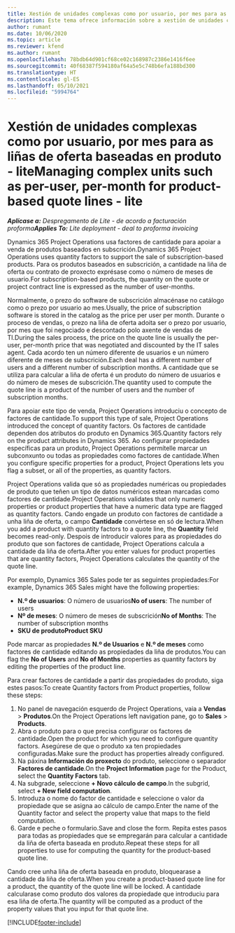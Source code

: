 ```yaml
---
title: Xestión de unidades complexas como por usuario, por mes para as liñas de oferta baseadas en produto - lite
description: Este tema ofrece información sobre a xestión de unidades complexas para liñas de oferta baseadas en produto.
author: rumant
ms.date: 10/06/2020
ms.topic: article
ms.reviewer: kfend
ms.author: rumant
ms.openlocfilehash: 78bdb64d901cf68ce02c168987c2386e1416f6ee
ms.sourcegitcommit: 40f68387f594180af64a5e5c748b6efa188bd300
ms.translationtype: HT
ms.contentlocale: gl-ES
ms.lasthandoff: 05/10/2021
ms.locfileid: "5994764"
---
```

# <a name="managing-complex-units-such-as-per-user-per-month-for-product-based-quote-lines---lite"></a><span data-ttu-id="a3d6f-103">Xestión de unidades complexas como por usuario, por mes para as liñas de oferta baseadas en produto - lite</span><span class="sxs-lookup"><span data-stu-id="a3d6f-103">Managing complex units such as per-user, per-month for product-based quote lines - lite</span></span>

<span data-ttu-id="a3d6f-104">_**Aplícase a:** Despregamento de Lite - de acordo a facturación proforma_</span><span class="sxs-lookup"><span data-stu-id="a3d6f-104">_**Applies To:** Lite deployment - deal to proforma invoicing_</span></span>

<span data-ttu-id="a3d6f-105">Dynamics 365 Project Operations usa factores de cantidade para apoiar a venda de produtos baseados en subscrición.</span><span class="sxs-lookup"><span data-stu-id="a3d6f-105">Dynamics 365 Project Operations uses quantity factors to support the sale of subscription-based products.</span></span> <span data-ttu-id="a3d6f-106">Para os produtos baseados en subscrición, a cantidade na liña de oferta ou contrato de proxecto exprésase como o número de meses de usuario.</span><span class="sxs-lookup"><span data-stu-id="a3d6f-106">For subscription-based products, the quantity on the quote or project contract line is expressed as the number of user-months.</span></span>

<span data-ttu-id="a3d6f-107">Normalmente, o prezo do software de subscrición almacénase no catálogo como o prezo por usuario ao mes.</span><span class="sxs-lookup"><span data-stu-id="a3d6f-107">Usually, the price of subscription software is stored in the catalog as the price per user per month.</span></span> <span data-ttu-id="a3d6f-108">Durante o proceso de vendas, o prezo na liña de oferta adoita ser o prezo por usuario, por mes que foi negociado e descontado polo axente de vendas de TI.</span><span class="sxs-lookup"><span data-stu-id="a3d6f-108">During the sales process, the price on the quote line is usually the per-user, per-month price that was negotiated and discounted by the IT sales agent.</span></span> <span data-ttu-id="a3d6f-109">Cada acordo ten un número diferente de usuarios e un número diferente de meses de subscrición.</span><span class="sxs-lookup"><span data-stu-id="a3d6f-109">Each deal has a different number of users and a different number of subscription months.</span></span> <span data-ttu-id="a3d6f-110">A cantidade que se utiliza para calcular a liña de oferta é un produto do número de usuarios e do número de meses de subscrición.</span><span class="sxs-lookup"><span data-stu-id="a3d6f-110">The quantity used to compute the quote line is a product of the number of users and the number of subscription months.</span></span>

<span data-ttu-id="a3d6f-111">Para apoiar este tipo de venda, Project Operations introduciu o concepto de factores de cantidade.</span><span class="sxs-lookup"><span data-stu-id="a3d6f-111">To support this type of sale, Project Operations introduced the concept of quantity factors.</span></span> <span data-ttu-id="a3d6f-112">Os factores de cantidade dependen dos atributos do produto en Dynamics 365.</span><span class="sxs-lookup"><span data-stu-id="a3d6f-112">Quantity factors rely on the product attributes in Dynamics 365.</span></span> <span data-ttu-id="a3d6f-113">Ao configurar propiedades específicas para un produto, Project Operations permítelle marcar un subconxunto ou todas as propiedades como factores de cantidade.</span><span class="sxs-lookup"><span data-stu-id="a3d6f-113">When you configure specific properties for a product, Project Operations lets you flag a subset, or all of the properties, as quantity factors.</span></span>

<span data-ttu-id="a3d6f-114">Project Operations valida que só as propiedades numéricas ou propiedades de produto que teñen un tipo de datos numéricos estean marcadas como factores de cantidade.</span><span class="sxs-lookup"><span data-stu-id="a3d6f-114">Project Operations validates that only numeric properties or product properties that have a numeric data type are flagged as quantity factors.</span></span> <span data-ttu-id="a3d6f-115">Cando engade un produto con factores de cantidade a unha liña de oferta, o campo **Cantidade** convértese en só de lectura.</span><span class="sxs-lookup"><span data-stu-id="a3d6f-115">When you add a product with quantity factors to a quote line, the **Quantity** field becomes read-only.</span></span> <span data-ttu-id="a3d6f-116">Despois de introducir valores para as propiedades do produto que son factores de cantidade, Project Operations calcula a cantidade da liña de oferta.</span><span class="sxs-lookup"><span data-stu-id="a3d6f-116">After you enter values for product properties that are quantity factors, Project Operations calculates the quantity of the quote line.</span></span>

<span data-ttu-id="a3d6f-117">Por exemplo, Dynamics 365 Sales pode ter as seguintes propiedades:</span><span class="sxs-lookup"><span data-stu-id="a3d6f-117">For example, Dynamics 365 Sales might have the following properties:</span></span>

- <span data-ttu-id="a3d6f-118">**N.º de usuarios**: O número de usuarios</span><span class="sxs-lookup"><span data-stu-id="a3d6f-118">**No of users**: The number of users</span></span>
- <span data-ttu-id="a3d6f-119">**Nº de meses**: O número de meses de subscrición</span><span class="sxs-lookup"><span data-stu-id="a3d6f-119">**No of Months**: The number of subscription months</span></span>
- <span data-ttu-id="a3d6f-120">**SKU de produto**</span><span class="sxs-lookup"><span data-stu-id="a3d6f-120">**Product SKU**</span></span>

<span data-ttu-id="a3d6f-121">Pode marcar as propiedades **N.º de Usuarios** e **N.º de meses** como factores de cantidade editando as propiedades da liña de produtos.</span><span class="sxs-lookup"><span data-stu-id="a3d6f-121">You can flag the **No of Users** and **No of Months** properties as quantity factors by editing the properties of the product line.</span></span>

<span data-ttu-id="a3d6f-122">Para crear factores de cantidade a partir das propiedades do produto, siga estes pasos:</span><span class="sxs-lookup"><span data-stu-id="a3d6f-122">To create Quantity factors from Product properties, follow these steps:</span></span>

1. <span data-ttu-id="a3d6f-123">No panel de navegación esquerdo de Project Operations, vaia a **Vendas** > **Produtos**.</span><span class="sxs-lookup"><span data-stu-id="a3d6f-123">On the Project Operations left navigation pane, go to **Sales** > **Products**.</span></span>
2. <span data-ttu-id="a3d6f-124">Abra o produto para o que precisa configurar os factores de cantidade.</span><span class="sxs-lookup"><span data-stu-id="a3d6f-124">Open the product for which you need to configure quantity factors.</span></span> <span data-ttu-id="a3d6f-125">Asegúrese de que o produto xa ten propiedades configuradas.</span><span class="sxs-lookup"><span data-stu-id="a3d6f-125">Make sure the product has properties already configured.</span></span>
3. <span data-ttu-id="a3d6f-126">Na páxina **Información do proxecto** do produto, seleccione o separador **Factores de cantidade**.</span><span class="sxs-lookup"><span data-stu-id="a3d6f-126">On the **Project Information** page for the Product, select the **Quantity Factors** tab.</span></span>
4. <span data-ttu-id="a3d6f-127">Na subgrade, seleccione **+ Novo cálculo de campo**.</span><span class="sxs-lookup"><span data-stu-id="a3d6f-127">In the subgrid, select **+ New field computation**.</span></span>
5. <span data-ttu-id="a3d6f-128">Introduza o nome do factor de cantidade e seleccione o valor da propiedade que se asigna ao cálculo de campo.</span><span class="sxs-lookup"><span data-stu-id="a3d6f-128">Enter the name of the Quantity factor and select the property value that maps to the field computation.</span></span>
6. <span data-ttu-id="a3d6f-129">Garde e peche o formulario.</span><span class="sxs-lookup"><span data-stu-id="a3d6f-129">Save and close the form.</span></span> <span data-ttu-id="a3d6f-130">Repita estes pasos para todas as propiedades que se empregarán para calcular a cantidade da liña de oferta baseada en produto.</span><span class="sxs-lookup"><span data-stu-id="a3d6f-130">Repeat these steps for all properties to use for computing the quantity for the product-based quote line.</span></span>

<span data-ttu-id="a3d6f-131">Cando cree unha liña de oferta baseada en produto, bloquearase a cantidade da liña de oferta.</span><span class="sxs-lookup"><span data-stu-id="a3d6f-131">When you create a product-based quote line for a product, the quantity of the quote line will be locked.</span></span> <span data-ttu-id="a3d6f-132">A cantidade calcularase como produto dos valores da propiedade que introduciu para esa liña de oferta.</span><span class="sxs-lookup"><span data-stu-id="a3d6f-132">The quantity will be computed as a product of the property values that you input for that quote line.</span></span>


[!INCLUDE[footer-include](../../includes/footer-banner.md)]